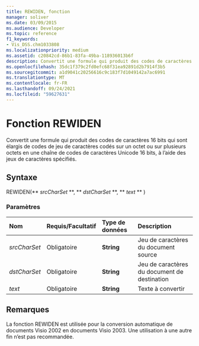 ```yaml
---
title: REWIDEN, fonction
manager: soliver
ms.date: 03/09/2015
ms.audience: Developer
ms.topic: reference
f1_keywords:
- Vis_DSS.chm1033808
ms.localizationpriority: medium
ms.assetid: c20842cd-86b1-83fa-49ba-118936013b6f
description: Convertit une formule qui produit des codes de caractères 16 bits qui sont élargis de codes de jeu de caractères codés sur un octet ou sur plusieurs octets en une chaîne de codes de caractères Unicode 16 bits, à l’aide des jeux de caractères spécifiés.
ms.openlocfilehash: 35dc1f379c2fd0efc68f31ea92891d2b7914f3b5
ms.sourcegitcommit: a1d9041c20256616c9c183f7d1049142a7ac6991
ms.translationtype: MT
ms.contentlocale: fr-FR
ms.lasthandoff: 09/24/2021
ms.locfileid: "59627631"
---
```

# <a name="rewiden-function"></a>Fonction REWIDEN

Convertit une formule qui produit des codes de caractères 16 bits qui sont élargis de codes de jeu de caractères codés sur un octet ou sur plusieurs octets en une chaîne de codes de caractères Unicode 16 bits, à l’aide des jeux de caractères spécifiés. 
  
## <a name="syntax"></a>Syntaxe

REWIDEN(** *srcCharSet* **, ** *dstCharSet* **, ** *text* ** ) 
  
### <a name="parameters"></a>Paramètres

|**Nom**|**Requis/Facultatif**|**Type de données**|**Description**|
|:-----|:-----|:-----|:-----|
| _srcCharSet_ <br/> |Obligatoire  <br/> |**String** <br/> |Jeu de caractères du document source  <br/> |
| _dstCharSet_ <br/> |Obligatoire  <br/> |**String** <br/> | Jeu de caractères du document de destination  <br/> |
| _text_ <br/> |Obligatoire  <br/> |**String** <br/> |Texte à convertir  <br/> |
   
## <a name="remarks"></a>Remarques

La fonction REWIDEN est utilisée pour la conversion automatique de documents Visio 2002 en documents Visio 2003. Une utilisation à une autre fin n’est pas recommandée.
  

